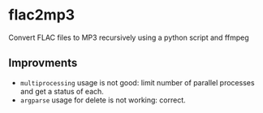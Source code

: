 # flac2mp3
Convert FLAC files to MP3 recursively using a python script and ffmpeg

## Improvments
- `multiprocessing` usage is not good: limit number of parallel processes and get a status of each.
- `argparse` usage for delete is not working: correct.

